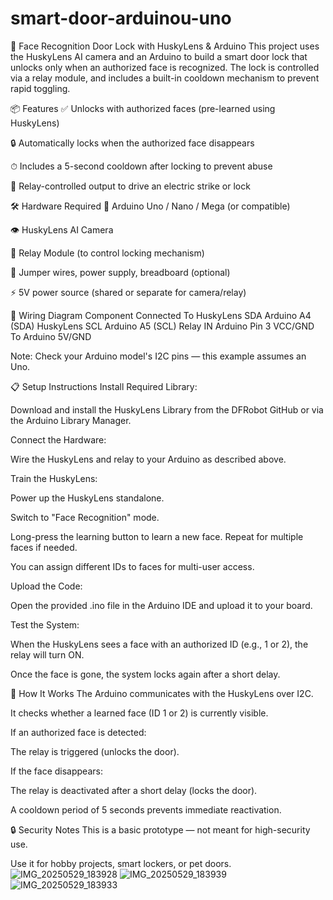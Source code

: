 # smart-door-arduinou-uno
🔐 Face Recognition Door Lock with HuskyLens & Arduino
This project uses the HuskyLens AI camera and an Arduino to build a smart door lock that unlocks only when an authorized face is recognized. The lock is controlled via a relay module, and includes a built-in cooldown mechanism to prevent rapid toggling.

📦 Features
✅ Unlocks with authorized faces (pre-learned using HuskyLens)

🔒 Automatically locks when the authorized face disappears

⏱ Includes a 5-second cooldown after locking to prevent abuse

🔌 Relay-controlled output to drive an electric strike or lock

🛠 Hardware Required
🧠 Arduino Uno / Nano / Mega (or compatible)

👁️ HuskyLens AI Camera

🔌 Relay Module (to control locking mechanism)

🔧 Jumper wires, power supply, breadboard (optional)

⚡ 5V power source (shared or separate for camera/relay)

🔗 Wiring Diagram
Component	Connected To
HuskyLens SDA	Arduino A4 (SDA)
HuskyLens SCL	Arduino A5 (SCL)
Relay IN	Arduino Pin 3
VCC/GND	To Arduino 5V/GND

Note: Check your Arduino model's I2C pins — this example assumes an Uno.

📋 Setup Instructions
Install Required Library:

Download and install the HuskyLens Library from the DFRobot GitHub or via the Arduino Library Manager.

Connect the Hardware:

Wire the HuskyLens and relay to your Arduino as described above.

Train the HuskyLens:

Power up the HuskyLens standalone.

Switch to "Face Recognition" mode.

Long-press the learning button to learn a new face. Repeat for multiple faces if needed.

You can assign different IDs to faces for multi-user access.

Upload the Code:

Open the provided .ino file in the Arduino IDE and upload it to your board.

Test the System:

When the HuskyLens sees a face with an authorized ID (e.g., 1 or 2), the relay will turn ON.

Once the face is gone, the system locks again after a short delay.

🧠 How It Works
The Arduino communicates with the HuskyLens over I2C.

It checks whether a learned face (ID 1 or 2) is currently visible.

If an authorized face is detected:

The relay is triggered (unlocks the door).

If the face disappears:

The relay is deactivated after a short delay (locks the door).

A cooldown period of 5 seconds prevents immediate reactivation.

🔒 Security Notes
This is a basic prototype — not meant for high-security use.

Use it for hobby projects, smart lockers, or pet doors.
![IMG_20250529_183928](https://github.com/user-attachments/assets/e572649b-c48f-42dc-a156-9e93cd1559d6)
![IMG_20250529_183939](https://github.com/user-attachments/assets/4e045d4d-12ee-430c-8b22-bade9ce8fd3c)
![IMG_20250529_183933](https://github.com/user-attachments/assets/408fe5fc-62de-4b44-936f-4844cdd2545c)
